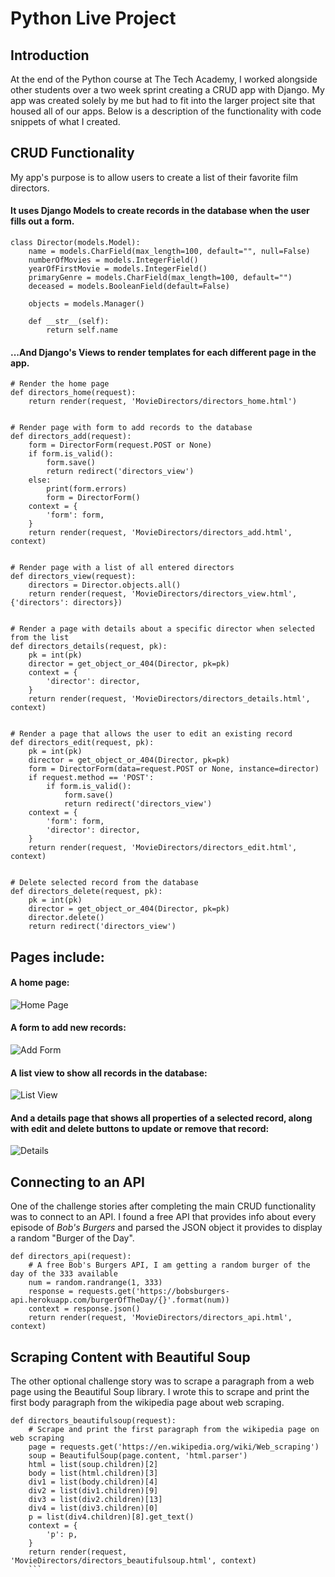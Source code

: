 # Python Live Project
## Introduction
At the end of the Python course at The Tech Academy, I worked alongside other students over a two week sprint creating a CRUD app with Django. My app was created solely by me but had to fit into the larger project site that housed all of our apps. Below is a description of the functionality with code snippets of what I created.

## CRUD Functionality
My app's purpose is to allow users to create a list of their favorite film directors.
#### It uses Django Models to create records in the database when the user fills out a form.
```
class Director(models.Model):
    name = models.CharField(max_length=100, default="", null=False)
    numberOfMovies = models.IntegerField()
    yearOfFirstMovie = models.IntegerField()
    primaryGenre = models.CharField(max_length=100, default="")
    deceased = models.BooleanField(default=False)

    objects = models.Manager()

    def __str__(self):
        return self.name

```
#### ...And Django's Views to render templates for each different page in the app.
```
# Render the home page
def directors_home(request):
    return render(request, 'MovieDirectors/directors_home.html')


# Render page with form to add records to the database
def directors_add(request):
    form = DirectorForm(request.POST or None)
    if form.is_valid():
        form.save()
        return redirect('directors_view')
    else:
        print(form.errors)
        form = DirectorForm()
    context = {
        'form': form,
    }
    return render(request, 'MovieDirectors/directors_add.html', context)


# Render page with a list of all entered directors
def directors_view(request):
    directors = Director.objects.all()
    return render(request, 'MovieDirectors/directors_view.html', {'directors': directors})


# Render a page with details about a specific director when selected from the list
def directors_details(request, pk):
    pk = int(pk)
    director = get_object_or_404(Director, pk=pk)
    context = {
        'director': director,
    }
    return render(request, 'MovieDirectors/directors_details.html', context)


# Render a page that allows the user to edit an existing record
def directors_edit(request, pk):
    pk = int(pk)
    director = get_object_or_404(Director, pk=pk)
    form = DirectorForm(data=request.POST or None, instance=director)
    if request.method == 'POST':
        if form.is_valid():
            form.save()
            return redirect('directors_view')
    context = {
        'form': form,
        'director': director,
    }
    return render(request, 'MovieDirectors/directors_edit.html', context)


# Delete selected record from the database
def directors_delete(request, pk):
    pk = int(pk)
    director = get_object_or_404(Director, pk=pk)
    director.delete()
    return redirect('directors_view')
```
## Pages include:
#### A home page:
![Home Page](https://user-images.githubusercontent.com/22021323/190713621-f90c76ca-6585-42b6-adae-3328fc7cb355.jpg)
#### A form to add new records:
![Add Form](https://user-images.githubusercontent.com/22021323/190713647-247c3e38-dfa1-42e0-9184-0879f20cc224.jpg)
#### A list view to show all records in the database:
![List View](https://user-images.githubusercontent.com/22021323/190714199-2c47ee5b-e09a-4201-9b35-eab3ecdbd6a9.jpg)
#### And a details page that shows all properties of a selected record, along with edit and delete buttons to update or remove that record:
![Details](https://user-images.githubusercontent.com/22021323/190714964-f3db872a-9963-40b9-802b-39ceb24beca8.jpg)

## Connecting to an API
One of the challenge stories after completing the main CRUD functionality was to connect to an API. I found a free API that provides info about every episode of *Bob's Burgers* and parsed the JSON object it provides to display a random "Burger of the Day".
```
def directors_api(request):
    # A free Bob's Burgers API, I am getting a random burger of the day of the 333 available
    num = random.randrange(1, 333)
    response = requests.get('https://bobsburgers-api.herokuapp.com/burgerOfTheDay/{}'.format(num))
    context = response.json()
    return render(request, 'MovieDirectors/directors_api.html', context)
```

## Scraping Content with Beautiful Soup
The other optional challenge story was to scrape a paragraph from a web page using the Beautiful Soup library. I wrote this to scrape and print the first body paragraph from the wikipedia page about web scraping.
```
def directors_beautifulsoup(request):
    # Scrape and print the first paragraph from the wikipedia page on web scraping
    page = requests.get('https://en.wikipedia.org/wiki/Web_scraping')
    soup = BeautifulSoup(page.content, 'html.parser')
    html = list(soup.children)[2]
    body = list(html.children)[3]
    div1 = list(body.children)[4]
    div2 = list(div1.children)[9]
    div3 = list(div2.children)[13]
    div4 = list(div3.children)[0]
    p = list(div4.children)[8].get_text()
    context = {
        'p': p,
    }
    return render(request, 'MovieDirectors/directors_beautifulsoup.html', context)
    ```
